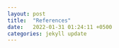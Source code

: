 ```yaml
---
layout: post
title:  "References"
date:   2022-01-31 01:24:11 +0500
categories: jekyll update
---
```

